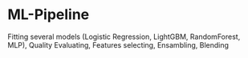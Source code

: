 # ML-Pipeline
Fitting several models (Logistic Regression, LightGBM, RandomForest, MLP), Quality Evaluating, Features selecting, Ensambling, Blending
